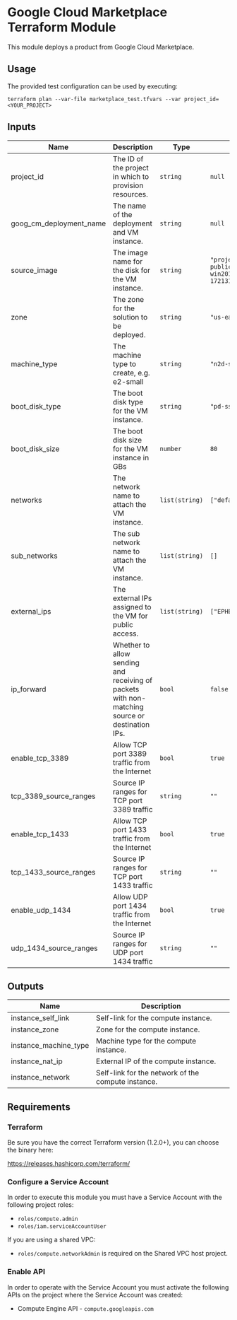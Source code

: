 # Google Cloud Marketplace Terraform Module

This module deploys a product from Google Cloud Marketplace.

## Usage
The provided test configuration can be used by executing:

```
terraform plan --var-file marketplace_test.tfvars --var project_id=<YOUR_PROJECT>
```

## Inputs
| Name | Description | Type | Default | Required |
|------|-------------|------|---------|----------|
| project_id | The ID of the project in which to provision resources. | `string` | `null` | yes |
| goog_cm_deployment_name | The name of the deployment and VM instance. | `string` | `null` | yes |
| source_image | The image name for the disk for the VM instance. | `string` | `"projects/gclouds-public/global/images/gclouds-win2019-sql2019-exp-1721319828"` | no |
| zone | The zone for the solution to be deployed. | `string` | `"us-east1-c"` | no |
| machine_type | The machine type to create, e.g. e2-small | `string` | `"n2d-standard-4"` | no |
| boot_disk_type | The boot disk type for the VM instance. | `string` | `"pd-ssd"` | no |
| boot_disk_size | The boot disk size for the VM instance in GBs | `number` | `80` | no |
| networks | The network name to attach the VM instance. | `list(string)` | `["default"]` | no |
| sub_networks | The sub network name to attach the VM instance. | `list(string)` | `[]` | no |
| external_ips | The external IPs assigned to the VM for public access. | `list(string)` | `["EPHEMERAL"]` | no |
| ip_forward | Whether to allow sending and receiving of packets with non-matching source or destination IPs. | `bool` | `false` | no |
| enable_tcp_3389 | Allow TCP port 3389 traffic from the Internet | `bool` | `true` | no |
| tcp_3389_source_ranges | Source IP ranges for TCP port 3389 traffic | `string` | `""` | no |
| enable_tcp_1433 | Allow TCP port 1433 traffic from the Internet | `bool` | `true` | no |
| tcp_1433_source_ranges | Source IP ranges for TCP port 1433 traffic | `string` | `""` | no |
| enable_udp_1434 | Allow UDP port 1434 traffic from the Internet | `bool` | `true` | no |
| udp_1434_source_ranges | Source IP ranges for UDP port 1434 traffic | `string` | `""` | no |

## Outputs

| Name | Description |
|------|-------------|
| instance_self_link | Self-link for the compute instance. |
| instance_zone | Zone for the compute instance. |
| instance_machine_type | Machine type for the compute instance. |
| instance_nat_ip | External IP of the compute instance. |
| instance_network | Self-link for the network of the compute instance. |

## Requirements
### Terraform

Be sure you have the correct Terraform version (1.2.0+), you can choose the binary here:

https://releases.hashicorp.com/terraform/

### Configure a Service Account
In order to execute this module you must have a Service Account with the following project roles:

- `roles/compute.admin`
- `roles/iam.serviceAccountUser`

If you are using a shared VPC:

- `roles/compute.networkAdmin` is required on the Shared VPC host project.

### Enable API
In order to operate with the Service Account you must activate the following APIs on the project where the Service Account was created:

- Compute Engine API - `compute.googleapis.com`
